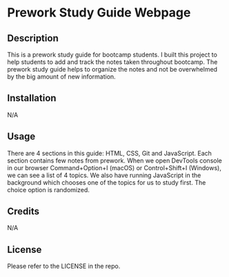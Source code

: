 # Prework Study Guide Webpage

## Description

This is a prework study guide for bootcamp students. I built this project to help students to add and track the notes taken throughout bootcamp. The prework study guide helps to organize the notes and not be overwhelmed by the big amount of new information.

## Installation

N/A

## Usage

There are 4 sections in this guide: HTML, CSS, Git and JavaScript. Each section contains few notes from prework. When we open DevTools console in our browser Command+Option+I (macOS) or Control+Shift+I (Windows), we can see a list of 4 topics. We also have running JavaScript in the background which chooses one of the topics for us to study first. The choice option is randomized.


## Credits

N/A

## License

Please refer to the LICENSE in the repo.
